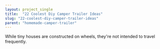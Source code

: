 ```yaml
---
layout: project_single
title:  "22 Coolest Diy Camper Trailer Ideas"
slug: "22-coolest-diy-camper-trailer-ideas"
parent: "homemade-camper-trailer"
---
```

While tiny houses are constructed on wheels, they're not intended to travel frequently.